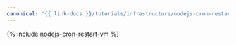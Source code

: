 ```yaml
---
canonical: '{{ link-docs }}/tutorials/infrastructure/nodejs-cron-restart-vm'
---
```


{% include [nodejs-cron-restart-vm](../../_tutorials/infrastructure/nodejs-cron-restart-vm.md) %}